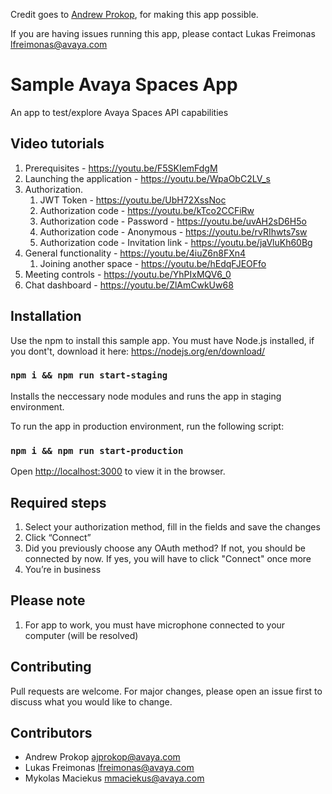Credit goes to [Andrew Prokop](https://github.com/ajprokop), for making this app possible.

If you are having issues running this app, please contact Lukas Freimonas <lfreimonas@avaya.com>

# Sample Avaya Spaces App

An app to test/explore Avaya Spaces API capabilities

## Video tutorials

1. Prerequisites - https://youtu.be/F5SKIemFdgM
1. Launching the application - https://youtu.be/WpaObC2LV_s
1. Authorization. 
   1. JWT Token - https://youtu.be/UbH72XssNoc 
   1. Authorization code - https://youtu.be/kTco2CCFiRw
   1. Authorization code - Password - https://youtu.be/uvAH2sD6H5o
   1. Authorization code - Anonymous - https://youtu.be/rvRIhwts7sw
   1. Authorization code - Invitation link - https://youtu.be/jaVluKh60Bg
1. General functionality - https://youtu.be/4iuZ6n8FXn4
   1. Joining another space - https://youtu.be/hEdqFJEOFfo
1. Meeting controls - https://youtu.be/YhPIxMQV6_0
1. Chat dashboard - https://youtu.be/ZlAmCwkUw68

## Installation

Use the npm to install this sample app. You must have Node.js installed, if you dont't, download it here: <https://nodejs.org/en/download/>

### `npm i && npm run start-staging`

Installs the neccessary node modules and runs the app in staging environment. 

To run the app in production environment, run the following script:

### `npm i && npm run start-production`

Open [http://localhost:3000](http://localhost:3000) to view it in the browser.

## Required steps

1. Select your authorization method, fill in the fields and save the changes
2. Click “Connect”
3. Did you previously choose any OAuth method? If not, you should be connected by now. If yes, you will have to click "Connect" once more
4. You’re in business

## Please note

1. For app to work, you must have microphone connected to your computer (will be resolved)

## Contributing

Pull requests are welcome. For major changes, please open an issue first to discuss what you would like to change.


## Contributors

- Andrew Prokop <ajprokop@avaya.com>
- Lukas Freimonas <lfreimonas@avaya.com>
- Mykolas Maciekus <mmaciekus@avaya.com>
